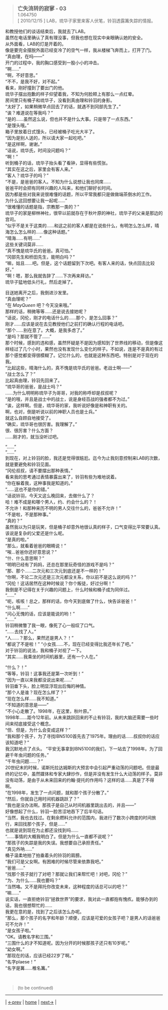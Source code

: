 > <big> **亡失流转的寂寥 - 03** </big>  
> 1.064750  
> [ 2010/12/15 ] LAB，琉华子家里来客人伏笔，铃羽透露篝失踪的情报。  

和教授他们的谈话结束后，我就去了LAB。  
虽然在电话里确认了真有理没事，但我也想在现实中亲眼确认她的安全。  
从外面看，LAB的灯是开着的。  
像是要完全摆脱外面已经变冷了的空气一样，我从楼梯飞奔而上，打开了门。  
“真由理，在吗——”  
开门的过程中，我的胸口感受到一股小小的冲击。  
“啊……”  
“啊，不好意思。”  
“不不，是我不好，对不起。”  
看来，刚好撞到了要出门的他。  
琉华子摆出抱歉的样子仰望着我，不知为何脸颊上有那么一点红晕。  
房间里只有桶子和琉华子，没看到真由理和铃羽的身影。  
“太好了，如果稍微早点回去了的话，就遇不到冈部先生了。”  
“诶？难道说在等我吗？”  
“是的……虽然这么说，但也并不是什么大事。只是带了一点东西。”  
“是馒头哦。”  
箱子里放着日式馒头，已经被桶子吃光大半了。  
“因为是别人送的，所以请大家一起吃吧。”  
“是这样啊，谢谢。”  
“话说，琉华氏，时间没问题吗？”  
“啊！”  
听到桶子的话，琉华子抬头看了看钟，显得有些慌张。  
“其实在这之后，家里会有客人来。”  
“客人？琉华子的吗？”  
“不是，是爸爸的客人。不知为什么说想让我也同席……  
 爸爸平时会把有同样兴趣的人叫来，和他们聊好长时间。  
 因为都是些对我来说很难懂的话题，所以平常我都只是做做端茶倒水的工作。  
 为什么这回想要让我一起呢……”  
“很难懂的话题是指，宗教那一类的？”  
琉华子的家是柳林神社，很早以前就存在于秋叶原的神社，琉华子的父亲是那边的宫司。  
“似乎不是关于这类的……和这之前的客人都是在说些什么，有明怎么怎么样，晴海怎么怎么样的……像这种话题。”  
“晴海……有明……”  
这些关键词莫非……  
“真不愧是琉华氏的爸爸。真可怕。”  
“冈部先生和桥田先生，能明白吗？”  
“嘛，姑且……吧。但是，这个话题留到下次吧。有客人来的话，快点回去比较好。”  
“啊！嗯，那么我就告辞了……下次再来拜访。”  
琉华子猛地低头行礼，然后走掉了。  

目送她离开之后，我倒进沙发里。  
“真由理呢？”  
“在 *MayQueen* 吧？今天没来哦。”  
那样的话，稍微等等……还是说去接她呢？  
“话说，冈伦，刚才的电话什么的……那个，是怎么回事？”  
刚才……应该是说在去见教授他们之前打的确认行程的电话吧。  
“那个……别在意了。大概，是我多虑了。”  
“是吗？那就不管了……”  
那个时候，感到的违和感，虽然怀疑是不是因为感知到了世界线的移动，但是像这样经过了几个小时，果然也没有发现什么变化的样子。不如说，连是不是真的有过那个感觉都变得很模糊了。记忆什么的，也就是这种东西吧。特别是对于现在的我。  
“比起这些，晴海什么的，真不愧是琉华氏的爸爸。老战士啊——”  
“战士怎么了？”  
比起真由理，铃羽先回来了。  
“琉华哥的爸爸，是战士吗？”  
……为什么明明称琉华子为哥哥，对我的称呼却是叔叔呢？  
“是的哦，并且是战士中的战士，说是身经百战的强者都不为过。”  
“诶，这样啊。但是，琉华哥的家，我听说好像是和神职有关的。  
 啊，也对，倒是听说以前的神职人员也是士兵。”  
就这么自顾自地接受了。  
“确实，琉华哥也很厉害。我理解了。”  
很、很厉害？什么方面？  
……刚才的，就当没听过吧。  

“……”  
“……”  
到现在，对上铃羽的脸，我还是觉得很尴尬。迄今为止我刻意控制来LAB的次数，就是要避免和铃羽见面。  
“冈伦叔叔，请不要摆出那种表情。”  
看来我的思考通过表情暴露出来了，铃羽有些为难地说着。  
“你在躲着我，这种事我是知道的。”  
“……这也不是你的错。”  
“话说铃羽，今天又这么晚回来，去做什么了？  
 哈！难不成是和哪个男人，约、约会什么的？！  
 不允许！和那种来历不明的男人交往什么的，爸爸不允许！”  
“不是啦，不是那种事。”  
“真的？”  
虽然我以为只是玩笑，但是桶子却意外地很认真的样子，口气变得比平常要认真。该说是复杂的父爱还是什么呢。  
“是真的啦。”  
“那么，就看着爸爸的眼睛说！”  
“唉…爸爸你还好意思说？”  
“什、什么意思啊？”  
“明明已经有了妈妈，还总在那里玩奇怪的游戏不是吗？”  
“那、那个……二次元和三次元到底还是不一样的！”  
“你啊，不论二次元还是三次元都没关系，你以前不是这么说的吗？”  
“冈伦！这话居然在这种时候说？你个叛徒，好过分啊！”  
我倒是不记得在关于兴趣的问题上，什么时候和桶子成为同伴过。  
“……”  
“呃，咳咳！总之，那样的话，你今天到底做了什么，快告诉爸爸！”  
“什么啊……”  
“问心无愧的话，应该是能说的哟！”  
“……”  
铃羽稍微瞥了我一眼，像死了心一般叹了口气。  
“……去找了人。”  
“人……？那么，果然还是男人？！”  
“都说了不是啦！”
“小女孩……不，现在已经变得比我还年长了吧。”  
对于铃羽的说法，我和桶子对视了一下。  
“其实……我乘坐的时间机器里，还有一个人在。”  

“什么？！”  
“等等，铃羽！这事我还是第一次听到！”  
“因为一直以来我都没说出来呢……”  
铃羽垂下头，脸上明显浮现出后悔的神情。  
“那个人是谁？现在怎么样了？”  
“现在怎么样……我不知道。”  
“不知道的意思是——”  
“不小心走散了。1998年，在这里，秋叶原。”  
1998年……距今12年前。从未来跳跃回来的不止有铃羽，我的大脑还需要一些时间来彻底接受这个概念。  
“但、但是，为什么会变成这样？”  
“我和那个孩子，为了寻找IBN5100首先去了1975年。理由的话……叔叔你的话应该知道吧？”  
我沉默地点了点头。
“平安无事拿到IBN5100的我们，下一站去了1998年。为了回避千年虫问题的任务。”  
“千年虫问题……？”  
20世纪末的时候，诺斯托拉达姆斯的大预言中会引起严重动荡的问题吧。但是最终的记忆中，虽然媒体和专家大肆炒作，但是并没有发生什么大动荡的样子。莫非没有动荡，是由于从未来回来的约翰·提托的作用吗？这样的话……真是了不得啊。  
“在1998年，发生了一点问题，就和那个孩子分散了。”  
“然后，你就自己用时间机器跳跃了？”  
“我也是没办法啊。那孩子是自己从时间机器里跳出去的，并且——”  
好像想起了什么，铃羽一脸苦涩地吞下了后半句话。  
“当然，我也去找过。在剩余燃料允许的范围内，我进行了数次小跨度的时间旅行，来回找那个孩子，但是……”  
也就是说到现在为止都还没找到吗……  
“……事情的大概我明白了。但是为什么一直都不说呢？”  
“那孩子的失踪是我的失误。我想要自己承担责任。”  
“真见外呐……”  
桶子温柔地拍了拍垂着头的铃羽的肩膀。  
“我们可是父女啊。有困难的时候尽管来依靠我吧。”  
“爸爸……”  
“找那个孩子就行了对吧？那就让我们来帮忙吧！对吧，冈伦？”  
“为、为什么……我也要吗？”  
“当然咯。又不是拜托你改变未来，这种程度的话总可以的吧？”  
“嘛……”  
说实话，一直拒绝铃羽“拯救世界”的要求，我对此一直都抱有愧疚。能够办到的话，我也很想帮忙的……  
我更在意的是，找到了之后该怎么办呢。  
“那么，那个孩子的名字和年龄？顺便，应该是可爱的女孩子吧？是男人的话爸爸可不允许！”  
“是女孩子啦。”  
“OK。请教名字和三围。”  
“三围什么的才不知道呢。因为分开的时候那孩子还只有10岁呢。”  
“幼女啊。”  
“那现在的话，应该已经22岁了啊。”  
“名字plaese！”  
“名字是篝……椎名篝。”  


<br/>

> (to be continued)
---

| [←prev](./0052) | [home](../../) | [next→](./0054) |
